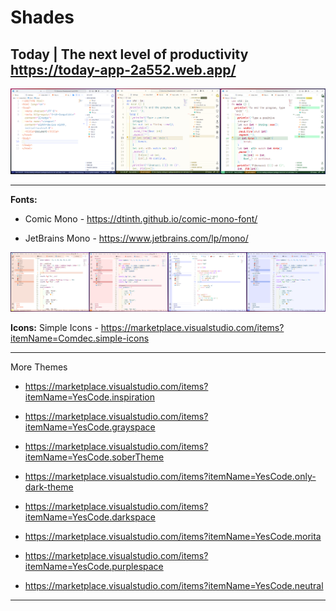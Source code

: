 # Shades

Today | The next level of productivity
<https://today-app-2a552.web.app/>
---

![This is a image](https://github.com/yesomac/ShadesThemeVSC/blob/main/img/shades-1.png?raw=true)


<!-- ![This is a image](https://github.com/yesomac/ShadesThemeVSC/blob/main/img/shades-3.png?raw=true)

![This is a image](https://github.com/yesomac/ShadesThemeVSC/blob/main/img/shades-4.png?raw=true) -->
---
**Fonts:** 

  * Comic Mono - https://dtinth.github.io/comic-mono-font/

  * JetBrains Mono - https://www.jetbrains.com/lp/mono/

![This is a image](https://github.com/yesomac/ShadesThemeVSC/blob/main/img/shades-2.png?raw=true)

**Icons:** Simple Icons - https://marketplace.visualstudio.com/items?itemName=Comdec.simple-icons

---
More Themes

* https://marketplace.visualstudio.com/items?itemName=YesCode.inspiration

* https://marketplace.visualstudio.com/items?itemName=YesCode.grayspace

* https://marketplace.visualstudio.com/items?itemName=YesCode.soberTheme

* https://marketplace.visualstudio.com/items?itemName=YesCode.only-dark-theme

* https://marketplace.visualstudio.com/items?itemName=YesCode.darkspace

* https://marketplace.visualstudio.com/items?itemName=YesCode.morita

* https://marketplace.visualstudio.com/items?itemName=YesCode.purplespace

* https://marketplace.visualstudio.com/items?itemName=YesCode.neutral

---